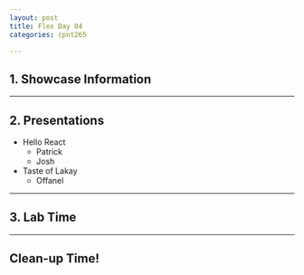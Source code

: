 ```yaml
---
layout: post
title: Flex Day 04
categories: cpnt265

---
```


## 1. Showcase Information

---

## 2. Presentations
- Hello React
  - Patrick
  - Josh
- Taste of Lakay
  - Offanel

---

## 3. Lab Time

---

## Clean-up Time!